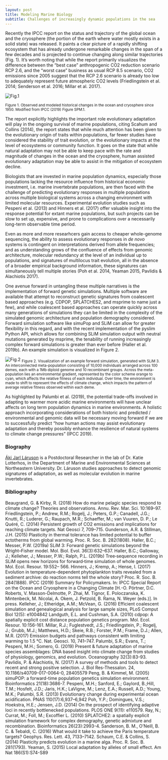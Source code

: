 ```yaml
---
layout: post
title: Modeling Marine Biology 
subtitle: Challenges of increasingly dynamic populations in the sea
---
```


Recently the IPCC report on the status and trajectory of the global ocean and the cryosphere (the portion of the earth where water mostly exists in a solid state) was released. It paints a clear picture of a rapidly shifting ecosystem that has already undergone remarkable changes in the span of a few decades and is projected to continue changing along similar trajectories (Fig. 1). It’s worth noting that while the report primarily visualizes the difference between the “best case” anthropogenic CO2 reduction scenario RCP 2.6, and the “worst case” business as usual RCP 8.5 scenario, CO2 emissions since 2005 suggest that the RCP 2.6 scenario is already too low to adequately represent future atmospheric CO2 levels (Friedlingstein et al. 2014; Senderson et al. 2016; Millar et al. 2017).

![Fig.1](../img/IPCC-OcCry-Fig1.png)

<sub>Figure 1. Observed and modeled historical changes in the ocean and cryosphere since 1950. Modified from IPCC (2019) Figure SPM.1.</sub>

The report explicitly highlights the important role evolutionary adaptation will play in the ongoing survival of marine populations, citing Scahum and Collins (2014), the report states that while much attention has been given to the evolutionary origin of traits within populations, far fewer studies have considered the stability of trait evolution, or the evolutionary impacts at the level of ecosystems or community function. It goes on the state that while natural adaptation may not be able to keep pace with the rate and magnitude of changes in the ocean and the cryosphere, human assisted evolutionary adaptation may be able to assist in the mitigation of ecosystem decline. 

Biologists that are invested in marine population dynamics, especially those populations lacking the resource influence from historical economic investment, i.e. marine invertebrate populations, are then faced with the challenge of predicting evolutionary responses in multiple populations across multiple biological systems across a changing environment with limited molecular resources. Experimental evolution studies such as Pespeni et al. (2013) and Hinners et al. (2017) offer valuable insight into the response potential for extant marine populations, but such projects can be slow to set up, expensive, and prone to complications over a necessarily long-term observable time period. 

Even as more and more researhcers gain access to cheaper whole-genome sequencing, the ability to assess evolutionary responses in _de novo_ systems is contingent on interpretations derived from allele frequencies; and as understanding grows of the confluence of effects from genomic architecture, molecular redundancy at the level of an individual up to populations, and signatures of multilocus trait evolution, all in the absence of a broader empirical background information, these signatures can simultaneously tell multiple stories (Poh et al. 2014, Yeaman 2015, Pavlidis & Alachiotis 2017).

One avenue forward in untangling these multiple narratives is the implementation of forward genetic simulations. Multiple software are available that attempt to reconstruct genetic signatures from coalescent based approaches (e.g. CDPOP, SPLATCHES2, and msprime to name just a few), and while coalescent based approaches can operate quickly across many generations of simulations they can be limited in the complexity of the simulated genomic architecture and population demography considered. Forward simulation software like simuPop and SLiM can allow for greater flexibility in this regard, and with the recent implementation of the pyslim Python API, which allows for combining SLiM simulation output with neutral mutations generated by msprime, the tenability of running increasingly complex forward simulations is greater than ever before (Haller et al. 2019b). An example simulation is visualized in Figure 2.

![Fig.2](SLiM_sim_examp_Fig2.png)
<sub>Figure 2. Visualization of an example forward simulation, generated with SLiM 3. An interconnected meta-population consisting of 10,000 individuals arranged across 100 demes, each with a 1Mb diploid genome and 10 recombinant groups. Across the meta-population lies an environmental gradient, represented by the color scheme orange to cyan, which affects the relative fitness of each individual. Over time, the environment is made to shift to represent the effects of climate change, which impacts the pattern of average relative fitness observed within each deme.</sub>

As highlighted by Palumbi et al. (2019), the potential trade-offs involved in adapting to warmer more acidic marine environments will have unclear affects on long term population dynamics in marine environments. A holistic approach incorporating considerations of both historic and predicted / environmental and genomic data will be necessary moving forward if we are to successfully predict “how human actions may assist evolutionary adaptation and thereby possibly enhance the resilience of natural systems to climate change pressures” (IPCC 2019). 

### Biography
[Áki Jarl Láruson](https://akijarl.wordpress.com/) is a Postdoctoral Researcher in the lab of Dr. Katie Lotterhos, in the Department of Marine and Environmental Sciences at Northeastern University. Dr. Láruson studies approaches to detect genomic signatures of adaptation, as well as molecular evolution in marine invertebrates.

### Bibliography
Beaugrand, G. & Kirby, R. (2018) How do marine pelagic species respond to climate change? Theories and observations. Annu. Rev. Mar. Sci. 10:169–97.
Friedlingstein, P.; Andrew, R.M.; Rogelj, J.; Peters, G.P.; Canadell, J.G.; Knutti, R.; Luderer, G.; Raupach, M.R.; Schaeffer, M.; van Vuuren, D. P.; Le Quéré, C. (2014) Persistent growth of CO2 emissions and implications for reaching climate targets. Nat Geosci 7, 709–715.
Gunderson, A.R. & Stillman, J.H. (2015) Plasticity in thermal tolerance has limited potential to buffer ectotherms from global warming. Proc. R. Soc. B. 282(1808).
Haller, B.C.; Messer, P.W. (2019a) SLiM 3: Forward genetic simulations beyond the Wright–Fisher model. Mol. Biol. Evol. 36(3):632–637.
Haller, B.C.; Galloway, J.; Kelleher, J.; Messer, P.W.; Ralph, P.L. (2019b) Tree‐sequence recording in SLiM opens new horizons for forward‐time simulation of whole genomes. Mol. Ecol. Resour. 19:552– 566.
Hinners, J.; Kremp, A.; Hense, I. (2017) Evolution in temperature-dependent phytoplankton traits revealed from a sediment archive: do reaction norms tell the whole story? Proc. R. Soc. B. 284(1888).
IPCC (2019) Summary for Policymakers. In: IPCC Special Report on the Ocean and Cryosphere in a Changing Climate [H.-O. Pörtner, D.C. Roberts, V. Masson-Delmotte, P. Zhai, M. Tignor, E. Poloczanska, K. Mintenbeck, M. Nicolai, A. Okem, J. Petzold, B. Rama, N. Weyer (eds.)]. In press.
Kelleher, J.; Etheridge, A.M.; McVean, G. (2016) Efficient coalescent simulation and genealogical analysis for large sample sizes, PLoS Comput Biol 12(5): e1004842
Landguth, E.L. and Cushman, S.A. (2010) cdpop: A spatially explicit cost distance population genetics program. Mol. Ecol. Resour. 10:156-161.
Millar, R.J.; Fuglestvedt, J.S.; Friedlingstein, P.; Rogelj, J.; Grubb, M.J.; Matthews, H.D.; Skeie, R.B.; Forster, P.M.; Frame, D.J.; Allen, M.R. (2017) Emission budgets and pathways consistent with limiting warming to 1.5 °C. Nat. Geosci. 10, 741–747.
Palumbi, S.R.; Evans, T.; Pespeni, M.H.; Somero, G. (2019) Present & future adaptation of marine species assemblages: DNA based insight into climate change from studies of physiology, genomics, and evolution. Oceanography 32(3):83-93.
Pavlidis, P. & Alachiotis, N. (2017) A survey of methods and tools to detect recent and strong positive selection. J. Biol Res-Thessalon. 24, 10.1186/s40709-017-0064-0, 28405579
Peng, B. & Kimmel, M. (2005) simuPOP: a forward-time population genetics simulation environment. Bioinformatics 21(18):3686-7.
Pespeni, M.H.; Sanford, E.; Gaylord, B.;Hill, T.M.; Hosfelt, J.D.; Jaris, H.K.; LaVigne, M.; Lenz, E.A.; Russell, A.D.; Young, M.K.; Palumbi, S.R. (2013) Evolutionary change during experimental ocean acidification. PNAS 110(17):6,937–6,942
Poh, Y.P.; Domingues, V.S.; Hoekstra, H.E.; Jensen, J.D. (2014) On the prospect of identifying adaptive loci in recently bottlenecked populations. PLOS ONE 9(11): e110579. 
Ray, N.; Currat, M.; Foll, M.; Excoffier L. (2010) SPLATCHE2: a spatially explicit simulation framework for complex demography, genetic admixture and recombination. Bioinformatics 26(23):2993-4.
Sanderson, B. M., O’Neill, B. C. & Tebaldi, C. (2016) What would it take to achieve the Paris temperature targets? Geophys. Res. Lett. 43, 7133–7142.
Schaum, C.E. & Collins, S. (2014) Plasticity predicts evolution in a marine alga. Proc. R. Soc. B. 281(1793).
Yeaman, S. (2015) Local adaptation by alleles of small effect. Am Nat 186(S1):S74-S89
